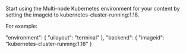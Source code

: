 Start using the Multi-node Kubernetes environment for your content by setting the imageid to kubernetes-cluster-running:1.18.

For example:

"environment": {
  "uilayout": "terminal"
},
"backend": {
  "imageid": "kubernetes-cluster-running:1.18"
}
